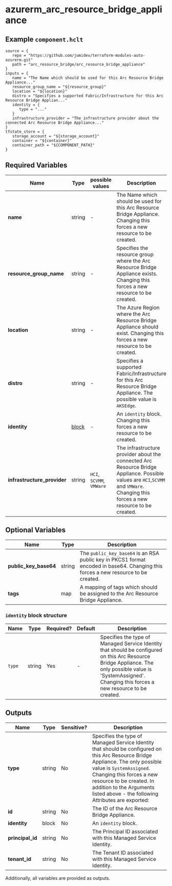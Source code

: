 # azurerm_arc_resource_bridge_appliance



## Example `component.hclt`

```hcl
source = {
   repo = "https://github.com/jumidev/terraform-modules-auto-azurerm.git"   
   path = "arc_resource_bridge/arc_resource_bridge_appliance"   
}
inputs = {
   name = "The Name which should be used for this Arc Resource Bridge Appliance..."   
   resource_group_name = "${resource_group}"   
   location = "${location}"   
   distro = "Specifies a supported Fabric/Infrastructure for this Arc Resource Bridge Applian..."   
   identity = {
      type = "..."      
   }   
   infrastructure_provider = "The infrastructure provider about the connected Arc Resource Bridge Appliance..."   
}
tfstate_store = {
   storage_account = "${storage_account}"   
   container = "${container}"   
   container_path = "${COMPONENT_PATH}"   
}
```

## Required Variables

| Name | Type |  possible values |  Description |
| ---- | --------- |  ----------- | ----------- |
| **name** | string |  -  |  The Name which should be used for this Arc Resource Bridge Appliance. Changing this forces a new resource to be created. | 
| **resource_group_name** | string |  -  |  Specifies the resource group where the Arc Resource Bridge Appliance exists. Changing this forces a new resource to be created. | 
| **location** | string |  -  |  The Azure Region where the Arc Resource Bridge Appliance should exist. Changing this forces a new resource to be created. | 
| **distro** | string |  -  |  Specifies a supported Fabric/Infrastructure for this Arc Resource Bridge Appliance. The possible value is `AKSEdge`. | 
| **identity** | [block](#identity-block-structure) |  -  |  An `identity` block. Changing this forces a new resource to be created. | 
| **infrastructure_provider** | string |  `HCI`, `SCVMM`, `VMWare`  |  The infrastructure provider about the connected Arc Resource Bridge Appliance. Possible values are `HCI`,`SCVMM` and `VMWare`. Changing this forces a new resource to be created. | 

## Optional Variables

| Name | Type |  Description |
| ---- | --------- |  ----------- |
| **public_key_base64** | string |  The `public_key_base64` is an RSA public key in PKCS1 format encoded in base64. Changing this forces a new resource to be created. | 
| **tags** | map |  A mapping of tags which should be assigned to the Arc Resource Bridge Appliance. | 

### `identity` block structure

| Name | Type | Required? | Default | Description |
| ---- | ---- | --------- | ------- | ----------- |
| `type` | string | Yes | - | Specifies the type of Managed Service Identity that should be configured on this Arc Resource Bridge Appliance. The only possible value is 'SystemAssigned'. Changing this forces a new resource to be created. |



## Outputs

| Name | Type | Sensitive? | Description |
| ---- | ---- | --------- | --------- |
| **type** | string | No  | Specifies the type of Managed Service Identity that should be configured on this Arc Resource Bridge Appliance. The only possible value is `SystemAssigned`. Changing this forces a new resource to be created. In addition to the Arguments listed above - the following Attributes are exported: | 
| **id** | string | No  | The ID of the Arc Resource Bridge Appliance. | 
| **identity** | block | No  | An `identity` block. | 
| **principal_id** | string | No  | The Principal ID associated with this Managed Service Identity. | 
| **tenant_id** | string | No  | The Tenant ID associated with this Managed Service Identity. | 

Additionally, all variables are provided as outputs.
